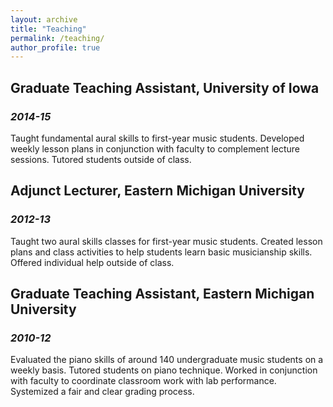 ```yaml
---
layout: archive
title: "Teaching"
permalink: /teaching/
author_profile: true
---
```


## Graduate Teaching Assistant, University of Iowa
### _2014-15_
Taught fundamental aural skills to first-year music students. Developed weekly lesson plans in
conjunction with faculty to complement lecture sessions. Tutored students outside of class.

## Adjunct Lecturer, Eastern Michigan University 
### _2012-13_
Taught two aural skills classes for first-year music students. Created lesson plans
and class activities to help students learn basic musicianship skills. Offered
individual help outside of class.

## Graduate Teaching Assistant, Eastern Michigan University
### _2010-12_
Evaluated the piano skills of around 140 undergraduate music students on a weekly basis. Tutored students on piano technique. Worked in conjunction with faculty to coordinate classroom work with lab performance. Systemized a fair and clear grading process.
